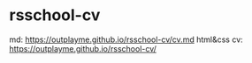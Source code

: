 # rsschool-cv
md: https://outplayme.github.io/rsschool-cv/cv.md
html&css cv: https://outplayme.github.io/rsschool-cv/
